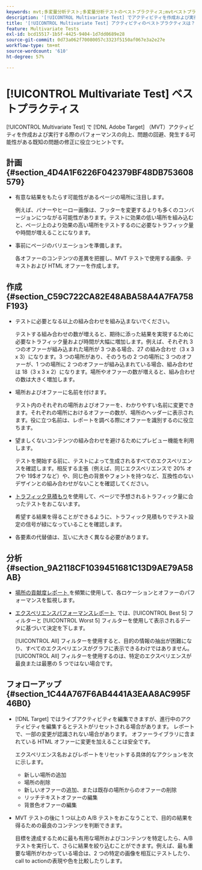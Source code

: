 ```yaml
---
keywords: mvt;多変量分析テスト;多変量分析テストのベストプラクティス;mvtベストプラクティス;mvtの組み合わせ;mvt レポート
description: '[!UICONTROL Multivariate Test] でアクティビティを作成および実行する際の、パフォーマンスの向上、問題の回避、発生する可能性がある既知の問題の修正  [!DNL Adobe Target] 方法について説明します。'
title: '[!UICONTROL Multivariate Test] アクティビティのベストプラクティスは？'
feature: Multivariate Tests
exl-id: bcd15517-1b5f-4425-9404-1d7dd0689e28
source-git-commit: 0d73a062f70080057c3323f5150af067e3a2e27e
workflow-type: tm+mt
source-wordcount: '610'
ht-degree: 57%

---
```


# [!UICONTROL Multivariate Test] ベストプラクティス

[!UICONTROL Multivariate Test] で [!DNL Adobe Target] （MVT）アクティビティを作成および実行する際のパフォーマンスの向上、問題の回避、発生する可能性がある既知の問題の修正に役立つヒントです。

## 計画 {#section_4D4A1F6226F042379BF48DB753608579}

* 有意な結果をもたらす可能性があるページの場所に注目します。

  例えば、バナーやヒーロー画像は、フッターを変更するよりも多くのコンバージョンにつながる可能性があります。テストに効果の低い場所を組み込むと、ページ上のより効果の高い場所をテストするのに必要なトラフィック量や時間が増えることになります。
* 事前にページのバリエーションを準備します。

  各オファーのコンテンツの差異を把握し、MVT テストで使用する画像、テキストおよび HTML オファーを作成します。

## 作成 {#section_C59C722CA82E48ABA58A4A7FA758F193}

* テストに必要となる以上の組み合わせを組み込まないでください。

  テストする組み合わせの数が増えると、期待に添った結果を実現するために必要なトラフィック量および時間が大幅に増加します。例えば、それぞれ 3 つのオファーが組み込まれた場所が 3 つある場合、27 の組み合わせ（3 x 3 x 3）になります。3 つの場所があり、そのうちの 2 つの場所に 3 つのオファーが、1 つの場所に 2 つのオファーが組み込まれている場合、組み合わせは 18（3 x 3 x 2）になります。場所やオファーの数が増えると、組み合わせの数は大きく増加します。

* 場所およびオファーに名前を付けます。

  テスト内のそれぞれの場所およびオファーを、わかりやすい名前に変更できます。それぞれの場所におけるオファーの数が、場所のヘッダーに表示されます。役に立つ名前は、レポートを調べる際にオファーを識別するのに役立ちます。

* 望ましくないコンテンツの組み合わせを避けるためにプレビュー機能を利用します。

  テストを開始する前に、テストによって生成されるすべてのエクスペリエンスを確認します。相反する主張（例えば、同じエクスペリエンスで 20% オフや 19$オフなど）や、同じ色の背景やフォントを持つなど、互換性のないデザインとの組み合わせがないことを確認してください。

* [トラフィック見積もり](/help/main/c-activities/c-multivariate-testing/t-create-multivariate-test/traffic-estimator.md)を使用して、ページで予想されるトラフィック量に合ったテストをおこないます。

  希望する結果を得ることができるように、トラフィック見積もりでテスト設定の信号が緑になっていることを確認します。

* 各要素の代替値は、互いに大きく異なる必要があります。

## 分析 {#section_9A2118CF1039451681C13D9AE79A58AB}

* [&#x200B; 場所の貢献度レポート &#x200B;](/help/main/c-reports/multivariate-test-reports/location-contribution-report.md) を頻繁に使用して、各ロケーションとオファーのパフォーマンスを監視します。
* [&#x200B; エクスペリエンスパフォーマンスレポート &#x200B;](/help/main/c-reports/multivariate-test-reports/experience-performance-report.md) では、[!UICONTROL Best 5] フィルターと [!UICONTROL Worst 5] フィルターを使用して表示されるデータに基づいて決定を下します。

  [!UICONTROL All] フィルターを使用すると、目的の情報の抽出が困難になり、すべてのエクスペリエンスがグラフに表示できるわけではありません。 [!UICONTROL All] フィルターを使用するのは、特定のエクスペリエンスが最良または最悪の 5 つではない場合です。

## フォローアップ {#section_1C44A767F6AB4441A3EAA8AC995F46B0}

* [!DNL Target] ではライブアクティビティを編集できますが、進行中のアクティビティを編集するとテストがリセットされる場合があります。 レポートで、一部の変更が認識されない場合があります。 オファーライブラリに含まれている HTML オファーに変更を加えることは安全です。

  エクスペリエンス名およびレポートをリセットする具体的なアクションを次に示します。

   * 新しい場所の追加
   * 場所の削除
   * 新しいオファーの追加、または既存の場所からのオファーの削除
   * リッチテキストオファーの編集
   * 背景色オファーの編集

* MVT テストの後に 1 つ以上の A/B テストをおこなうことで、目的の結果を得るための最良のコンテンツを判断できます。

  目標を達成するために最も有用な場所およびコンテンツを特定したら、A/B テストを実行して、さらに結果を絞り込むことができます。例えば、最も重要な場所がわかっている場合は、2 つの特定の画像を相互にテストしたり、call to actionの表現や色を比較したりします。
